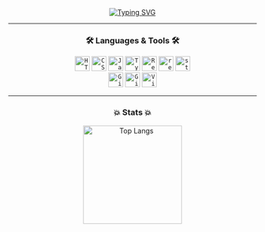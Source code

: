 <!-- <h1 align="center">Welcome to Hyesu's Github 👋</h1> -->
<div align="center">
	<a href="https://git.io/typing-svg"><img src="https://readme-typing-svg.demolab.com?font=Montserrat&pause=1000&color=9747FF&center=true&vCenter=true&width=435&lines=Welcome+to+Hyesu's+Github+%E2%9C%A8" alt="Typing SVG" /></a>
</div>

---

<h3 align="center">🛠️ Languages & Tools 🛠️</h3>
<div align="center">
	<code><img src="https://cdn.simpleicons.org/html5" alt="HTML5" width="30"></code>
	<code><img src="https://cdn.simpleicons.org/css3" alt="CSS3" width="30"></code>
	<code><img src="https://cdn.simpleicons.org/javascript" alt="Javascript" width="30"></code>
	<code><img src="https://cdn.simpleicons.org/typescript" alt="Typescript" width="30"></code>
	<code><img src="https://cdn.simpleicons.org/react" alt="ReactJS" width="30"></code>
	<code><img src="https://cdn.simpleicons.org/reactrouter" alt="react-router-dom" width="30"></code>
	<code><img src="https://cdn.simpleicons.org/styledcomponents" alt="styled-components" width="30"></code>
	<br/>
	<code><img src="https://cdn.simpleicons.org/git" alt="Git" width="30"></code>
	<code><img src="https://cdn.simpleicons.org/github/fff" alt="Github" width="30"></code>
	<code><img src="https://cdn.simpleicons.org/visualstudiocode" alt="Visual Studio Code" width="30"></code>
</div>

---

<h3 align="center">💥 Stats 💥</h3>
<div align="center">
	<!--<a href="https://github.com/anuraghazra/github-readme-stats">
		<img src="https://github-readme-stats-hyesuhong.vercel.app/api?username=hyesuhong&theme=material-palenight" alt="Hyesu's GitHub stats" height="200">
	</a>-->
	<a href="https://github.com/anuraghazra/github-readme-stats">
		<img src="https://github-readme-stats-hyesuhong.vercel.app/api/top-langs/?username=hyesuhong&layout=donut&theme=material-palenight" alt="Top Langs" height="200">
	</a>
</div>
